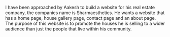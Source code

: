 I have been approached by Aakesh to build a website for his real estate company, the companies name is Sharmaesthetics. He wants a website that has a home page, house gallery page, contact page and an about page. The purpose of this website is to promote the houses he is selling to a wider audience than just the people that live within his community.
